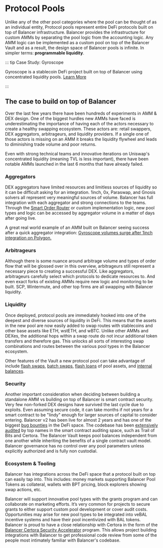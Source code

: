 # Protocol Pools

Unlike any of the other pool categories where the pool can be thought of as an individual entity, Protocol pools represent entire DeFi protocols built on top of Balancer infrastructure. Balancer provides the infrastructure for custom AMMs by separating the pool logic from the accounting logic. Any AMM logic can be implemented as a custom pool on top of the Balancer Vault and as a result, the design space of Balancer pools is infinite. In simpler terms: **programmable liquidity**.

::: tip Case Study: Gyroscope

Gyroscope is a stablecoin DeFi project built on top of Balancer using concentrated liquidity pools. [Learn More](https://docs.gyro.finance/gyroscope-protocol/concentrated-liquidity-pools#description)

:::

## The case to build on top of Balancer

Over the last few years there have been hundreds of experiments in AMM & DEX design. One of the biggest hurdles new AMMs have faced is underestimating the importance of having each of the actors necessary to create a healthy swapping ecosystem. These actors are: retail swappers, DEX aggregators, arbitrageurs, and liquidity providers. If a single one of those actors is missing on an AMM it breaks the liquidity flywheel and leads to diminishing trade volume and poor returns.

Even with strong technical teams and innovative iterations on Uniswap's concentrated liquidity (meaning TVL is less important), there have been notable AMMs launched in the last 6 months that have already failed.

### Aggregators

DEX aggregators have limited resources and limitless sources of liquidity so it can be difficult asking for an integration. 1inch, 0x, Paraswap, and Gnosis solvers all represent very meaningful sources of volume. Balancer has full integration with each aggregator and strong connections to the teams. Through the [Smart Order Router](/concepts/advanced/smart-order-router.md) or custom implementation logic, new pool types and logic can be accessed by aggregator volume in a matter of days after going live.

A great real world example of an AMM built on Balancer seeing success after a quick aggregator integration: [Gyroscope volumes surge after 1inch integration on Polygon.](https://x.com/GyroStable/status/1605538356221251586)

### Arbitrageurs

Although there is some nuance around arbitrage volume and types of order flow that will be glossed over in this overview, arbitrageurs still represent a necessary piece to creating a successful DEX. Like aggregators, arbitrageurs carefully select which protocols to dedicate resources to. And even exact forks of existing AMMs require new logic and monitoring to be built. SCP, Wintermute, and other top firms are all swapping with Balancer liquidity.

### Liquidity
Once deployed, protocol pools are immediately hooked into one of the deepest and diverse sources of liquidity in DeFi. This means that the assets in the new pool are now easily added to swap routes with stablecoins and other base assets like ETH, wstETH, and wBTC. Unlike other AMMs and DEXes, the additional hops within a swap route do not incur additional token transfers and therefore gas. This unlocks all sorts of interesting swap combinations and routes between the various pool types in the Balancer ecosystem.


Other features of the Vault a new protocol pool can take advantage of include [flash swaps](/reference/swaps/flash-swaps.md), [batch swaps](/reference/swaps/batch-swaps.md), [flash loans](/reference/contracts/flash-loans.md) of pool assets, and [internal balances](/reference/contracts/internal-user-balances.md).

### Security
Another important consideration when deciding between building a standalone AMM vs building on top of Balancer is smart contract security. Very few non-forked DEX designs have survived the last cycle due to exploits. Even assuming secure code, it can take months if not years for a smart contract to be "lindy" enough for larger sources of capital to consider entering. Balancer v2 has been live for almost 2 years and has one of the biggest [bug bounties](https://immunefi.com/bounty/balancer/) in the DeFi space.  The codebase has been [extensively audited](/reference/contracts/security.md) by top names in the smart contract auditing space, such as Trail of Bits and Certora. The Balancer Vault keeps pool balances independent from one another while inheriting the benefits of a single contract vault model.  Balancer governance has no control over any pool parameters unless explicitly authorized and is fully non custodial.

### Ecosystem & Tooling

Balancer has integrations across the DeFi space that a protocol built on top can easily tap into. This includes: money markets supporting Balancer Pool Tokens as collateral, wallets with BPT pricing, block explorers showing swap actions, etc.

Balancer will support innovative pool types with the grants program and can collaborate on marketing efforts. It’s very common for projects to secure grants to either support custom pool development or cover audit costs. Opportunities may arise for new pool types to be integrated into veBAL incentive systems and have their pool incentivized with BAL tokens. Balancer is proud to have a close relationship with Certora in the form of the [Balancer Certora Security Accelerator](/reference/contracts/security.md#balancer-x-certora-accelerator) program. This allows project building integrations with Balancer to get professional code review from some of the people most intimately familiar with Balancer's codebase.
